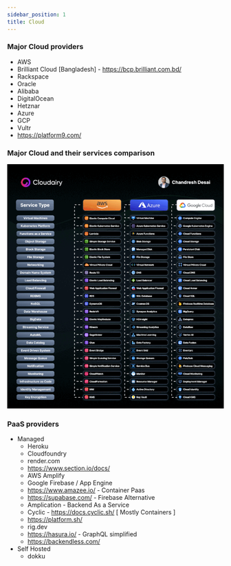 ```yaml
---
sidebar_position: 1
title: Cloud
---
```


### Major Cloud providers
- AWS
- Brilliant Cloud [Bangladesh] - https://bcp.brilliant.com.bd/
- Rackspace
- Oracle
- Alibaba
- DigitalOcean
- Hetznar
- Azure
- GCP
- Vultr
- https://platform9.com/

### Major Cloud and their services comparison

![img.png](img.png)

### PaaS providers

- Managed
  - Heroku
  - Cloudfoundry
  - render.com
  - https://www.section.io/docs/
  - AWS Amplify
  - Google Firebase / App Engine
  - https://www.amazee.io/ - Container Paas
  - https://supabase.com/ - Firebase Alternative
  - Amplication - Backend As a Service
  - Cyclic - https://docs.cyclic.sh/ [ Mostly Containers ]
  - https://platform.sh/
  - rig.dev
  - https://hasura.io/ - GraphQL simplified
  - https://backendless.com/
- Self Hosted
  - dokku

